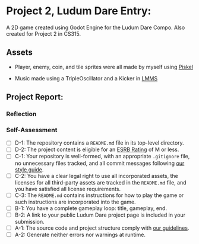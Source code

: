 # Project 2, Ludum Dare Entry:

A 2D game created using Godot Engine for the Ludum Dare Compo. Also created for Project 2 in CS315.

## Assets

- Player, enemy, coin, and tile sprites were all made by myself using [Piskel](https://www.piskelapp.com/)

- Music made using a TripleOscillator and a Kicker in [LMMS](https://lmms.io/)

## Project Report:



### Reflection



### Self-Assessment

- [ ] D-1: The repository contains a <code>README.md</code> file in its top-level directory.
- [ ] D-2: The project content is eligible for an <a href="https://www.esrb.org/ratings-guide/">ESRB Rating</a> of M or less.
- [ ] C-1: Your repository is well-formed, with an appropriate <code>.gitignore</code> file, no unnecessary files tracked, and all commit messages following <a href="https://cbea.ms/git-commit/">our style guide</a>.
- [ ] C-2: You have a clear legal right to use all incorporated assets, the licenses for all third-party assets are tracked in the <code>README.md</code> file, and you have satisfied all license requirements.
- [ ] C-3: The <code>README.md</code> contains instructions for how to play the game or such instructions are incorporated into the game.
- [ ] B-1: You have a complete gameplay loop: title, gameplay, end.
- [ ] B-2: A link to your public Ludum Dare project page is included in your submission.
- [ ] A-1: The source code and project structure comply with <a href="https://www.gdquest.com/docs/guidelines/best-practices/godot-gdscript/">our guidelines</a>.
- [ ] A-2: Generate neither errors nor warnings at runtime.